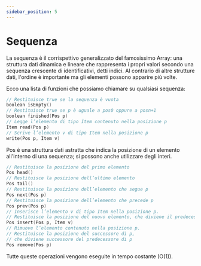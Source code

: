 ```yaml
---
sidebar_position: 5
---
```


# Sequenza

La sequenza è il corrispettivo generalizzato del famosissimo Array: una struttura dati dinamica e lineare che rappresenta i propri valori secondo una sequenza crescente di identificativi, detti indici. Al contrario di altre strutture dati, l'ordine è importante ma gli elementi possono apparire più volte.

Ecco una lista di funzioni che possiamo chiamare su qualsiasi sequenza:

```cpp
// Restituisce true se la sequenza è vuota
boolean isEmpty()
// Restituisce true se p è uguale a pos0 oppure a posn+1
boolean finished(Pos p)
// Legge l’elemento di tipo Item contenuto nella posizione p
Item read(Pos p)
// Scrive l’elemento v di tipo Item nella posizione p
write(Pos p, Item v)
```

Pos è una struttura dati astratta che indica la posizione di un elemento all'interno di una sequenza; si possono anche utilizzare degli interi.

```cpp
// Restituisce la posizione del primo elemento
Pos head()
// Restituisce la posizione dell’ultimo elemento
Pos tail()
// Restituisce la posizione dell’elemento che segue p
Pos next(Pos p)
// Restituisce la posizione dell’elemento che precede p
Pos prev(Pos p)
// Inserisce l’elemento v di tipo Item nella posizione p.
// Restituisce la posizione del nuovo elemento, che diviene il predecessore di p
Pos insert(Pos p, Item v)
// Rimuove l’elemento contenuto nella posizione p.
// Restituisce la posizione del successore di p,
// che diviene successore del predecessore di p
Pos remove(Pos p)
```

Tutte queste operazioni vengono eseguite in tempo costante (O(1)).